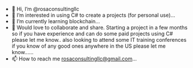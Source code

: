 - 👋 Hi, I’m @rosaconsultingllc
- 👀 I’m interested in using C# to create a projects (for personal use)...
- 🌱 I’m currently learning blockchain...
- 💞️ Would love to collaborate and share. Starting a project in a few months so if you have experience and can do some paid projects using C# please let me know.. also looking to attend some IT training conferences if you know of any good ones anywhere in the US please let me know......
- 📫 How to reach me rosaconsultingllc@gmail.com...

<!---
rosaconsultingllc/rosaconsultingllc is a ✨ special ✨ repository because its `README.md` (this file) appears on your GitHub profile.
You can click the Preview link to take a look at your changes.
--->
